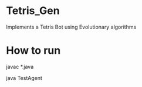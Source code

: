 Tetris_Gen
==========

Implements a Tetris Bot using Evolutionary algorithms

How to run
==========

javac *.java

java TestAgent